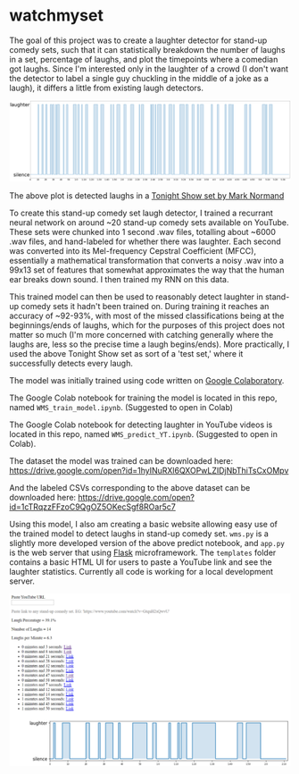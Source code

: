 # watchmyset

The goal of this project was to create a laughter detector for stand-up comedy sets, such that it can statistically breakdown the number of laughs in a set, percentage of laughs, and plot the timepoints where a comedian got laughs. Since I'm interested only in the laughter of a crowd (I don't want the detector to label a single guy chuckling in the middle of a joke as a laugh), it differs a little from existing laugh detectors. 

![plot](plot.png)

The above plot is detected laughs in a [Tonight Show set by Mark Normand](https://www.youtube.com/watch?v=bCoJduAhbgs)

To create this stand-up comedy set laugh detector, I trained a recurrant neural network on around ~20 stand-up comedy sets available on YouTube. These sets were chunked into 1 second .wav files, totalling about ~6000 .wav files, and hand-labeled for whether there was laughter. Each second was converted into its Mel-frequency Cepstral Coefficient (MFCC), essentially a mathematical transformation that converts a noisy .wav into a 99x13 set of features that somewhat approximates the way that the human ear breaks down sound. I then trained my RNN on this data. 

This trained model can then be used to reasonably detect laughter in stand-up comedy sets it hadn't been trained on. During training it reaches an accuracy of ~92-93%, with most of the missed classifications being at the beginnings/ends of laughs, which for the purposes of this project does not matter so much (I'm more concerned with catching generally where the laughs are, less so the precise time a laugh begins/ends). More practically, I used the above Tonight Show set as sort of a 'test set,' where it successfully detects every laugh. 

The model was initially trained using code written on [Google Colaboratory](https://research.google.com/colaboratory/faq.html). 

The Google Colab notebook for training the model is located in this repo, named `WMS_train_model.ipynb`. (Suggested to open in Colab)

The Google Colab notebook for detecting laughter in YouTube videos is located in this repo, named `WMS_predict_YT.ipynb`. (Suggested to open in Colab). 

The dataset the model was trained can be downloaded here: https://drive.google.com/open?id=1hyINuRXl6QXOPwLZIDjNbThiTsCxOMpv

And the labeled CSVs corresponding to the above dataset can be downloaded here: https://drive.google.com/open?id=1cTRqzzFFzoC9QgOZ5OKecSgf8ROar5c7

Using this model, I also am creating a basic website allowing easy use of the trained model to detect laughs in stand-up comedy set. `wms.py` is a slightly more developed version of the above predict notebook, and `app.py` is the web server that using [Flask](https://flask.palletsprojects.com/en/1.1.x/) microframework. The `templates` folder contains a basic HTML UI for users to paste a YouTube link and see the laughter statistics. Currently all code is working for a local development server.

![](website_screenshot.PNG)
